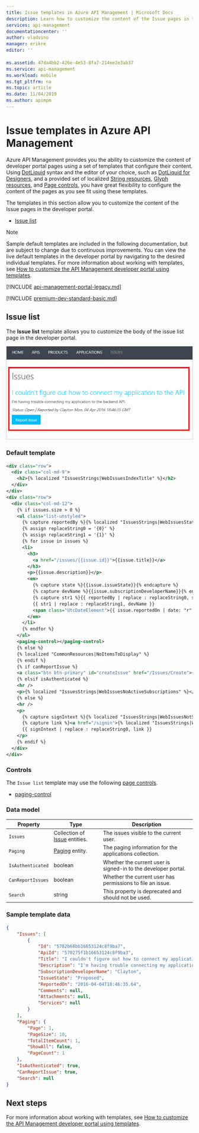 ```yaml
---
title: Issue templates in Azure API Management | Microsoft Docs
description: Learn how to customize the content of the Issue pages in the developer portal in Azure API Management.
services: api-management
documentationcenter: ''
author: vladvino
manager: erikre
editor: ''

ms.assetid: 47da4bb2-426e-4e53-8fa7-214ee2e3ab37
ms.service: api-management
ms.workload: mobile
ms.tgt_pltfrm: na
ms.topic: article
ms.date: 11/04/2019
ms.author: apimpm
---
```

# Issue templates in Azure API Management
Azure API Management provides you the ability to customize the content of developer portal pages using a set of templates that configure their content. Using [DotLiquid](http://dotliquidmarkup.org/) syntax and the editor of your choice, such as [DotLiquid for Designers](https://github.com/dotliquid/dotliquid/wiki/DotLiquid-for-Designers), and a provided set of localized [String resources](api-management-template-resources.md#strings), [Glyph resources](api-management-template-resources.md#glyphs), and [Page controls](api-management-page-controls.md), you have great flexibility to configure the content of the pages as you see fit using these templates.  
  
 The templates in this section allow you to customize the content of the Issue pages in the developer portal.  
  
-   [Issue list](#IssueList)  
  
> [!NOTE]
>  Sample default templates are included in the following documentation, but are subject to change due to continuous improvements. You can view the live default templates in the developer portal by navigating to the desired individual templates. For more information about working with templates, see [How to customize the API Management developer portal using templates](api-management-developer-portal-templates.md).  

[!INCLUDE [api-management-portal-legacy.md](../../includes/api-management-portal-legacy.md)]

[!INCLUDE [premium-dev-standard-basic.md](../../includes/api-management-availability-premium-dev-standard-basic.md)]
  
##  <a name="IssueList"></a> Issue list  
 The **Issue list** template allows you to customize the body of the issue list page in the developer portal.  
  
 ![Issue List Developer Portal](./media/api-management-issue-templates/APIM-Issue-List-Developer-Portal.png "APIM Issue List Developer Portal")  
  
### Default template  
  
```xml
<div class="row">
  <div class="col-md-9">
    <h2>{% localized "IssuesStrings|WebIssuesIndexTitle" %}</h2>
  </div>
</div>
<div class="row">
  <div class="col-md-12">
    {% if issues.size > 0 %}
    <ul class="list-unstyled">
      {% capture reportedBy %}{% localized "IssuesStrings|WebIssuesStatusReportedBy" %}{% endcapture %}
      {% assign replaceString0 = '{0}' %}
      {% assign replaceString1 = '{1}' %}
      {% for issue in issues %}
      <li>
        <h3>
          <a href="/issues/{{issue.id}}">{{issue.title}}</a>
        </h3>
        <p>{{issue.description}}</p>
        <em>
          {% capture state %}{{issue.issueState}}{% endcapture %}
          {% capture devName %}{{issue.subscriptionDeveloperName}}{% endcapture %}
          {% capture str1 %}{{ reportedBy | replace : replaceString0, state }}{% endcapture %}
          {{ str1 | replace : replaceString1, devName }}
          <span class="UtcDateElement">{{ issue.reportedOn | date: "r" }}</span>
        </em>
      </li>
      {% endfor %}
    </ul>
    <paging-control></paging-control>
    {% else %}
    {% localized "CommonResources|NoItemsToDisplay" %}
    {% endif %}
    {% if canReportIssue %}
    <a class="btn btn-primary" id="createIssue" href="/Issues/Create">{% localized "IssuesStrings|WebIssuesReportIssueButton" %}</a>
    {% elsif isAuthenticated %}
    <hr />
    <p>{% localized "IssuesStrings|WebIssuesNoActiveSubscriptions" %}</p>
    {% else %}
    <hr />
    <p>
      {% capture signIntext %}{% localized "IssuesStrings|WebIssuesNotSignin" %}{% endcapture %}
      {% capture link %}<a href="/signin">{% localized "IssuesStrings|WebIssuesSignIn" %}</a>{% endcapture %}
      {{ signIntext | replace : replaceString0, link }}
    </p>
    {% endif %}
  </div>
</div>
```
  
### Controls  
 The `Issue list` template may use the following [page controls](api-management-page-controls.md).  
  
-   [paging-control](api-management-page-controls.md#paging-control)  
  
### Data model  
  
|Property|Type|Description|  
|--------------|----------|-----------------|  
|`Issues`|Collection of [Issue](api-management-template-data-model-reference.md#Issue) entities.|The issues visible to the current user.|  
|`Paging`|[Paging](api-management-template-data-model-reference.md#Paging) entity.|The paging information for the applications collection.|  
|`IsAuthenticated`|boolean|Whether the current user is signed-in to the developer portal.|  
|`CanReportIssues`|boolean|Whether the current user has permissions to file an issue.|  
|`Search`|string|This property is deprecated and should not be used.|  
  
### Sample template data  
  
```json
{
    "Issues": [
        {
            "Id": "5702b68bb16653124c8f9ba7",
            "ApiId": "570275f1b16653124c8f9ba3",
            "Title": "I couldn't figure out how to connect my application to the API",
            "Description": "I'm having trouble connecting my application to the backend API.",
            "SubscriptionDeveloperName": "Clayton",
            "IssueState": "Proposed",
            "ReportedOn": "2016-04-04T18:46:35.64",
            "Comments": null,
            "Attachments": null,
            "Services": null
        }
    ],
    "Paging": {
        "Page": 1,
        "PageSize": 10,
        "TotalItemCount": 1,
        "ShowAll": false,
        "PageCount": 1
    },
    "IsAuthenticated": true,
    "CanReportIssue": true,
    "Search": null
}
```

## Next steps
For more information about working with templates, see [How to customize the API Management developer portal using templates](api-management-developer-portal-templates.md).
